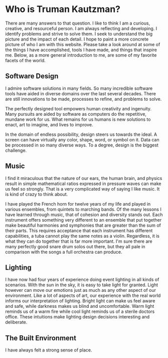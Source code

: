 # Who is Truman Kautzman?
There are many answers to that question. I like to think I am a curious, creative, and resourceful person. I am always reflecting and developing. I identify problems and strive to solve them. I seek to understand the big picture and the impact of each detail. I hope to paint a more concrete picture of who I am with this website. Please take a look around at some of the things I have accomplished, tools I have made, and things that inspire me. Below, as a more general introduction to me, are some of my favorite facets of the world.

## Software Design
I admire software solutions in many fields. So many incredible software tools have aided in diverse domains over the last several decades. There are still innovations to be made, processes to refine, and problems to solve.

The perfectly designed tool empowers human creativity and ingenuity. Many pursuits are aided by software as computers do the repetitive, mundane work for us. What remains for us humans is new solutions to enact, art to imagine, and lives to improve.

In the domain of endless possibility, design steers us towards the ideal. A screen can have virtually any color, shape, word, or symbol on it. Data can be processed in so many diverse ways. To a degree, design is the biggest challenge.

## Music
I find it miraculous that the nature of our ears, the human brain, and physics result in simple mathematical ratios expressed in pressure waves can make us feel so strongly. That is a very complicated way of saying I like music. It is kind of crazy to think about.

I have played the French horn for twelve years of my life and played in various ensembles, from quintets to marching bands. Of the many lessons I have learned through music, that of cohesion and diversity stands out. Each instrument offers something very different to an ensemble that put together make beautiful harmonies and symphonies that are greater than the sum of their parts. This requires acceptance that each instrument has different capabilities, a tuba cannot play the same notes as a violin. Regardless, it is what they can do together that is far more important. I'm sure there are many perfectly good snare drum solos out there, but they all pale in comparison with the songs a full orchestra can produce.

## Lighting
I have now had four years of experience doing event lighting in all kinds of scenarios. With the sun in the sky, it is easy to take light for granted. Light however can move our emotions just as much as any other aspect of our environment. Like a lot of aspects of art, our experience with the real world informs our interpretation of lighting. Bright light can make us feel aware and safe, while darkness makes us blind and uncomfortable. Warm light reminds us of a warm fire while cool light reminds us of a sterile doctors office. These intuitions make lighting design decisions interesting and deliberate.

## The Built Environment
I have always felt a strong sense of place. 
